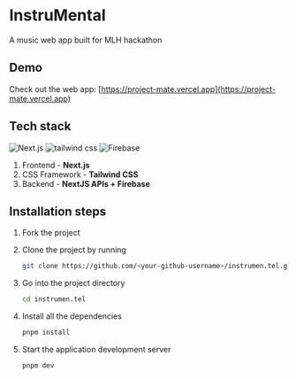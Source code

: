 
# InstruMental
A music web app built for MLH hackathon

## Demo

Check out the web app: [https://project-mate.vercel.app](https://project-mate.vercel.app)


## Tech stack

![Next.js](https://img.shields.io/badge/Next.js-305FCB?style=for-the-badge&logo=next.js&logoColor=white)
![tailwind css](https://img.shields.io/badge/tailwind_css-305FCB?style=for-the-badge&logo=tailwindcss&logoColor=white)
![Firebase](https://img.shields.io/badge/Firebase-305FCB?style=for-the-badge&logo=firebase&logoColor=white)



1. Frontend - **Next.js**
2. CSS Framework - **Tailwind CSS**
3. Backend - **NextJS APIs + Firebase**


## Installation steps

1. Fork the project

2. Clone the project by running
   ```sh
   git clone https://github.com/<your-github-username>/instrumen.tel.git
   ```
   
3. Go into the project directory
   ```sh
   cd instrumen.tel
   ```
   
4. Install all the dependencies
   ```sh
   pnpm install
   ```

6. Start the application development server
   ```sh
   pnpm dev
   ```
